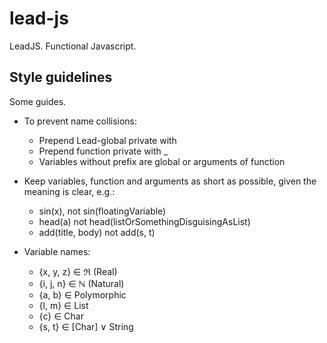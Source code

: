 lead-js
=======
LeadJS. Functional Javascript.

Style guidelines
----------------
Some guides.
- To prevent name collisions:

  - Prepend Lead-global private with
  - Prepend function private with _
  - Variables without prefix are global or arguments of function

- Keep variables, function and arguments as short as possible, given the
meaning is clear, e.g.:

  - sin(x), not sin(floatingVariable)
  - head(a) not head(listOrSomethingDisguisingAsList)
  - add(title, body) not add(s, t)

- Variable names:

  - {x, y, z} ∈ ℜ (Real)
  - {i, j, n} ∈ ℕ (Natural)
  - {a, b}    ∈ Polymorphic
  - {l, m}    ∈ List
  - {c}       ∈ Char
  - {s, t}    ∈ [Char] ∨ String
